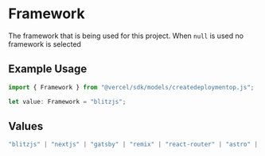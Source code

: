 # Framework

The framework that is being used for this project. When `null` is used no framework is selected

## Example Usage

```typescript
import { Framework } from "@vercel/sdk/models/createdeploymentop.js";

let value: Framework = "blitzjs";
```

## Values

```typescript
"blitzjs" | "nextjs" | "gatsby" | "remix" | "react-router" | "astro" | "hexo" | "eleventy" | "docusaurus-2" | "docusaurus" | "preact" | "solidstart-1" | "solidstart" | "dojo" | "ember" | "vue" | "scully" | "ionic-angular" | "angular" | "polymer" | "svelte" | "sveltekit" | "sveltekit-1" | "ionic-react" | "create-react-app" | "gridsome" | "umijs" | "sapper" | "saber" | "stencil" | "nuxtjs" | "redwoodjs" | "hugo" | "jekyll" | "brunch" | "middleman" | "zola" | "hydrogen" | "vite" | "vitepress" | "vuepress" | "parcel" | "fasthtml" | "sanity-v3" | "sanity" | "storybook" | "nitro" | "hono" | "express" | "xmcp"
```